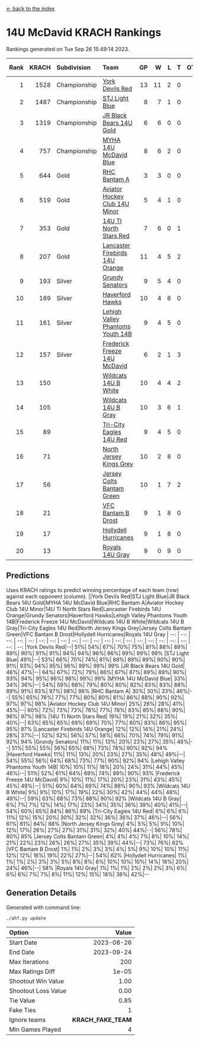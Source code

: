 [<- back to the index](readme.md)
# 14U McDavid KRACH Rankings
Rankings generated on Tue Sep 26 15:49:14 2023.

Rank|KRACH|Subdivision|Team|GP|W|L|T|OTW|OTL|SoS|Exp Wins|Win Diff
---:|---:|:---|:---|---:|---:|---:|---:|---:|---:|---:|---:|---:
1|1528|Championship|[York Devils Red](https://gamesheetstats.com/seasons/3659/teams/140644/schedule)|13|11|2|0|0|0|484|11.8|-0.0
2|1487|Championship|[STJ Light Blue](https://gamesheetstats.com/seasons/3659/teams/140639/schedule)|8|7|1|0|0|0|479|7.8|-0.0
3|1319|Championship|[JR Black Bears 14U Gold](https://gamesheetstats.com/seasons/3659/teams/140633/schedule)|6|6|0|0|0|0|175|6.9|0.0
4|757|Championship|[MYHA 14U McDavid Blue](https://gamesheetstats.com/seasons/3659/teams/140636/schedule)|8|6|2|0|0|0|483|6.8|-0.0
5|644|Gold|[RHC Bantam A](https://gamesheetstats.com/seasons/3659/teams/140618/schedule)|3|3|0|0|0|0|135|3.9|0.0
6|519|Gold|[Aviator Hockey Club 14U Minor](https://gamesheetstats.com/seasons/3659/teams/140627/schedule)|5|4|1|0|0|0|326|4.9|0.0
7|353|Gold|[14U TI North Stars Red](https://gamesheetstats.com/seasons/3659/teams/140626/schedule)|7|6|0|1|0|0|80|7.7|0.0
8|207|Gold|[Lancaster Firebirds 14U Orange](https://gamesheetstats.com/seasons/3659/teams/140634/schedule)|11|4|5|2|0|0|513|6.5|-0.0
9|193|Silver|[Grundy Senators](https://gamesheetstats.com/seasons/3659/teams/140629/schedule)|9|5|4|0|0|0|394|5.9|0.0
10|189|Silver|[Haverford Hawks](https://gamesheetstats.com/seasons/3659/teams/140630/schedule)|10|4|6|0|0|0|678|4.8|-0.0
11|161|Silver|[Lehigh Valley Phantoms Youth 14B](https://gamesheetstats.com/seasons/3659/teams/140635/schedule)|9|4|5|0|0|1|461|4.8|-0.0
12|157|Silver|[Frederick Freeze 14U McDavid](https://gamesheetstats.com/seasons/3659/teams/140628/schedule)|6|2|1|3|0|0|142|5.4|-0.0
13|150||[Wildcats 14U B White](https://gamesheetstats.com/seasons/3659/teams/140643/schedule)|10|4|4|2|1|0|331|6.6|0.0
14|105||[Wildcats 14U B Gray](https://gamesheetstats.com/seasons/3659/teams/140642/schedule)|10|3|6|1|0|0|373|4.7|0.0
15|89||[Tri-City Eagles 14U Red](https://gamesheetstats.com/seasons/3659/teams/140640/schedule)|9|4|5|0|1|0|392|4.8|-0.0
16|71||[North Jersey Kings Grey](https://gamesheetstats.com/seasons/3659/teams/140637/schedule)|10|2|8|0|0|0|376|2.9|0.0
17|56||[Jersey Colts Bantam Green](https://gamesheetstats.com/seasons/3659/teams/140632/schedule)|10|1|7|2|0|0|298|3.6|0.0
18|21||[VFC Bantam B Drost](https://gamesheetstats.com/seasons/3659/teams/140641/schedule)|9|1|8|0|0|1|241|1.9|0.0
19|17||[Hollydell Hurricanes](https://gamesheetstats.com/seasons/3659/teams/140631/schedule)|9|1|8|0|0|0|279|1.9|0.0
20|13||[Royals 14U Gray](https://gamesheetstats.com/seasons/3659/teams/140638/schedule)|9|0|9|0|0|0|366|0.9|0.0

## Predictions
Uses KRACH ratings to predict winning percentage of each team (row) against each opponent (column).
||York Devils Red|STJ Light Blue|JR Black Bears 14U Gold|MYHA 14U McDavid Blue|RHC Bantam A|Aviator Hockey Club 14U Minor|14U TI North Stars Red|Lancaster Firebirds 14U Orange|Grundy Senators|Haverford Hawks|Lehigh Valley Phantoms Youth 14B|Frederick Freeze 14U McDavid|Wildcats 14U B White|Wildcats 14U B Gray|Tri-City Eagles 14U Red|North Jersey Kings Grey|Jersey Colts Bantam Green|VFC Bantam B Drost|Hollydell Hurricanes|Royals 14U Gray
| --: | --: | --: | --: | --: | --: | --: | --: | --: | --: | --: | --: | --: | --: | --: | --: | --: | --: | --: | --: | --: 
|York Devils Red|--| 51%| 54%| 67%| 70%| 75%| 81%| 88%| 89%| 89%| 90%| 91%| 91%| 94%| 94%| 96%| 96%| 99%| 99%| 99%
|STJ Light Blue| 49%|--| 53%| 66%| 70%| 74%| 81%| 88%| 89%| 89%| 90%| 90%| 91%| 93%| 94%| 95%| 96%| 99%| 99%| 99%
|JR Black Bears 14U Gold| 46%| 47%|--| 64%| 67%| 72%| 79%| 86%| 87%| 87%| 89%| 89%| 90%| 93%| 94%| 95%| 96%| 98%| 99%| 99%
|MYHA 14U McDavid Blue| 33%| 34%| 36%|--| 54%| 59%| 68%| 79%| 80%| 80%| 82%| 83%| 83%| 88%| 89%| 91%| 93%| 97%| 98%| 98%
|RHC Bantam A| 30%| 30%| 33%| 46%|--| 55%| 65%| 76%| 77%| 77%| 80%| 80%| 81%| 86%| 88%| 90%| 92%| 97%| 97%| 98%
|Aviator Hockey Club 14U Minor| 25%| 26%| 28%| 41%| 45%|--| 60%| 72%| 73%| 73%| 76%| 77%| 78%| 83%| 85%| 88%| 90%| 96%| 97%| 98%
|14U TI North Stars Red| 19%| 19%| 21%| 32%| 35%| 40%|--| 63%| 65%| 65%| 69%| 69%| 70%| 77%| 80%| 83%| 86%| 95%| 95%| 97%
|Lancaster Firebirds 14U Orange| 12%| 12%| 14%| 21%| 24%| 28%| 37%|--| 52%| 52%| 56%| 57%| 58%| 66%| 70%| 74%| 79%| 91%| 92%| 94%
|Grundy Senators| 11%| 11%| 13%| 20%| 23%| 27%| 35%| 48%|--| 51%| 55%| 55%| 56%| 65%| 68%| 73%| 78%| 90%| 92%| 94%
|Haverford Hawks| 11%| 11%| 13%| 20%| 23%| 27%| 35%| 48%| 49%|--| 54%| 55%| 56%| 64%| 68%| 73%| 77%| 90%| 92%| 94%
|Lehigh Valley Phantoms Youth 14B| 10%| 10%| 11%| 18%| 20%| 24%| 31%| 44%| 45%| 46%|--| 51%| 52%| 61%| 64%| 69%| 74%| 89%| 90%| 93%
|Frederick Freeze 14U McDavid|  9%| 10%| 11%| 17%| 20%| 23%| 31%| 43%| 45%| 45%| 49%|--| 51%| 60%| 64%| 69%| 74%| 88%| 90%| 93%
|Wildcats 14U B White|  9%|  9%| 10%| 17%| 19%| 22%| 30%| 42%| 44%| 44%| 48%| 49%|--| 59%| 63%| 68%| 73%| 88%| 90%| 92%
|Wildcats 14U B Gray|  6%|  7%|  7%| 12%| 14%| 17%| 23%| 34%| 35%| 36%| 39%| 40%| 41%|--| 54%| 60%| 65%| 84%| 86%| 89%
|Tri-City Eagles 14U Red|  6%|  6%|  6%| 11%| 12%| 15%| 20%| 30%| 32%| 32%| 36%| 36%| 37%| 46%|--| 56%| 61%| 81%| 84%| 88%
|North Jersey Kings Grey|  4%|  5%|  5%|  9%| 10%| 12%| 17%| 26%| 27%| 27%| 31%| 31%| 32%| 40%| 44%|--| 56%| 78%| 80%| 85%
|Jersey Colts Bantam Green|  4%|  4%|  4%|  7%|  8%| 10%| 14%| 21%| 22%| 23%| 26%| 26%| 27%| 35%| 39%| 44%|--| 73%| 76%| 82%
|VFC Bantam B Drost|  1%|  1%|  2%|  3%|  3%|  4%|  5%|  9%| 10%| 10%| 11%| 12%| 12%| 16%| 19%| 22%| 27%|--| 54%| 62%
|Hollydell Hurricanes|  1%|  1%|  1%|  2%|  3%|  3%|  5%|  8%|  8%|  8%| 10%| 10%| 10%| 14%| 16%| 20%| 24%| 46%|--| 58%
|Royals 14U Gray|  1%|  1%|  1%|  2%|  2%|  2%|  3%|  6%|  6%|  6%|  7%|  7%|  8%| 11%| 12%| 15%| 18%| 38%| 42%|--

## Generation Details

Generated with command line:
```
./ahf.py update
```

| Option | Value |
| :----- | ----: |
| Start Date | 2023-08-26 |
| End Date | 2023-09-24 |
| Max Iterations | 200 |
| Max Ratings Diff | 1e-05 |
| Shootout Win Value | 1.00 |
| Shootout Loss Value | 0.00 |
| Tie Value | 0.85 |
| Fake Ties | 1 |
| Ignore teams | __KRACH_FAKE_TEAM__ |
| Min Games Played | 4 |

